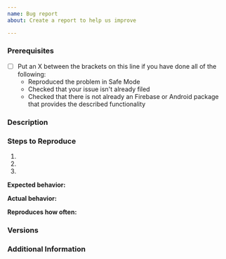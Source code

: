 ```yaml
---
name: Bug report
about: Create a report to help us improve

---
```


<!--

Have you read our Code of Conduct? By filing an Issue, you are expected to comply with it, including treating everyone with respect: https://github.com/Rishit-dagli/MLKit-Firebase-Android/blob/master/code_of_conduct.md

-->

### Prerequisites

* [ ] Put an X between the brackets on this line if you have done all of the following:
    * Reproduced the problem in Safe Mode
    * Checked that your issue isn't already filed
    * Checked that there is not already an Firebase or Android package that provides the described functionality

### Description

<!-- Description of the issue -->

### Steps to Reproduce

1. <!-- First Step -->
2. <!-- Second Step -->
3. <!-- and so on… -->

**Expected behavior:**

<!-- What you expect to happen -->

**Actual behavior:**

<!-- What actually happens -->

**Reproduces how often:**

<!-- What percentage of the time does it reproduce? -->

### Versions

<!-- You can get this information from copy and pasting the output of `gradle -v` and  from the command line. Also, please include the OS and what version of the OS you're running. -->

### Additional Information

<!-- Any additional information, configuration or data that might be necessary to reproduce the issue. -->

